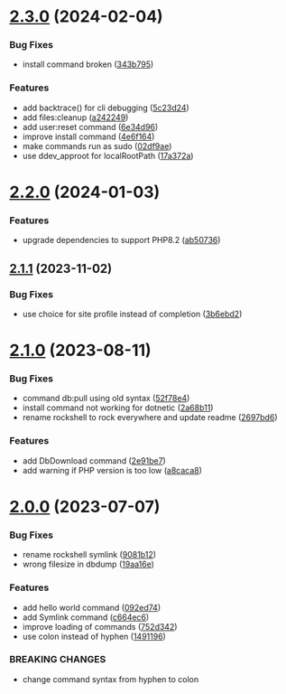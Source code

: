 # [2.3.0](https://github.com/baumrock/RockShell/compare/v2.2.0...v2.3.0) (2024-02-04)


### Bug Fixes

* install command broken ([343b795](https://github.com/baumrock/RockShell/commit/343b7959366123c6832d6f73a4a54390932b7b3e))


### Features

* add backtrace() for cli debugging ([5c23d24](https://github.com/baumrock/RockShell/commit/5c23d24d9838c60480c4a60a808f609e4840e413))
* add files:cleanup ([a242249](https://github.com/baumrock/RockShell/commit/a242249646bbf99860c77a85f43fa30b3f393e4b))
* add user:reset command ([6e34d96](https://github.com/baumrock/RockShell/commit/6e34d960373e25a80bb6ba772f5022828dc10e7d))
* improve install command ([4e6f164](https://github.com/baumrock/RockShell/commit/4e6f1646cbc1301e3d17b8b9a417adc63ee3ff48))
* make commands run as sudo ([02df9ae](https://github.com/baumrock/RockShell/commit/02df9aebec41218b7a4cabfa5139a82cba6f63b7))
* use ddev_approot for localRootPath ([17a372a](https://github.com/baumrock/RockShell/commit/17a372add3b2baf55339327b1c4ed001decd8e5f))



# [2.2.0](https://github.com/baumrock/RockShell/compare/v2.1.1...v2.2.0) (2024-01-03)


### Features

* upgrade dependencies to support PHP8.2 ([ab50736](https://github.com/baumrock/RockShell/commit/ab507365a2cf3aa365b86b8e1c61b43112166bd0))



## [2.1.1](https://github.com/baumrock/RockShell/compare/v2.1.0...v2.1.1) (2023-11-02)


### Bug Fixes

* use choice for site profile instead of completion ([3b6ebd2](https://github.com/baumrock/RockShell/commit/3b6ebd22935f16c5ee1b0f98b335bef9f4927dcb))



# [2.1.0](https://github.com/baumrock/RockShell/compare/v2.0.0...v2.1.0) (2023-08-11)


### Bug Fixes

* command db:pull using old syntax ([52f78e4](https://github.com/baumrock/RockShell/commit/52f78e48d845b76eeebcaf95d0a90e207b7bd3ca))
* install command not working for dotnetic ([2a68b11](https://github.com/baumrock/RockShell/commit/2a68b115a29749086d0c8901fef050749c58bfb1))
* rename rockshell to rock everywhere and update readme ([2697bd6](https://github.com/baumrock/RockShell/commit/2697bd65bdcd4426c70d6bdfb88172f775ec20e3))


### Features

* add DbDownload command ([2e91be7](https://github.com/baumrock/RockShell/commit/2e91be726a335b70f720a63b8859a57350d2a6f3))
* add warning if PHP version is too low ([a8caca8](https://github.com/baumrock/RockShell/commit/a8caca85695cd46899c0ee9fd2f516ce14b7351d))



# [2.0.0](https://github.com/baumrock/RockShell/compare/v1.6.0...v2.0.0) (2023-07-07)


### Bug Fixes

* rename rockshell symlink ([9081b12](https://github.com/baumrock/RockShell/commit/9081b12b2bf9495f5c48e1664786429d87c24c7e))
* wrong filesize in dbdump ([19aa16e](https://github.com/baumrock/RockShell/commit/19aa16e6098ed7e74c6f348b98cb343351dd1699))


### Features

* add hello world command ([092ed74](https://github.com/baumrock/RockShell/commit/092ed74184e645cc81de7b17f1375c6add27eca2))
* add Symlink command ([c664ec6](https://github.com/baumrock/RockShell/commit/c664ec69b3eb32d1184a85dc0349f538622d3904))
* improve loading of commands ([752d342](https://github.com/baumrock/RockShell/commit/752d34211ff59415f5bf1cc73e821801978fea33))
* use colon instead of hyphen ([1491196](https://github.com/baumrock/RockShell/commit/14911963b8b1eadaaadc8ea0f6d060fd556c6049))


### BREAKING CHANGES

* change command syntax from hyphen to colon



